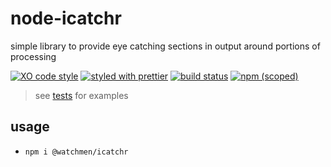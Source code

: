 # node-icatchr

simple library to provide eye catching sections in output around portions of processing

[![XO code style](https://img.shields.io/badge/code_style-XO-5ed9c7.svg)](https://github.com/sindresorhus/xo)
[![styled with prettier](https://img.shields.io/badge/styled_with-prettier-ff69b4.svg)](https://github.com/prettier/prettier)
[![build status](https://github.com/the-watchmen/node-icatchr/actions/workflows/release.yaml/badge.svg)](https://github.com/the-watchmen/node-icatchr/actions)
[![npm (scoped)](https://img.shields.io/npm/v/@watchmen/icatchr.svg)](https://www.npmjs.com/package/@watchmen/icatchr)

> see [tests](test) for examples

## usage

- `npm i @watchmen/icatchr`
